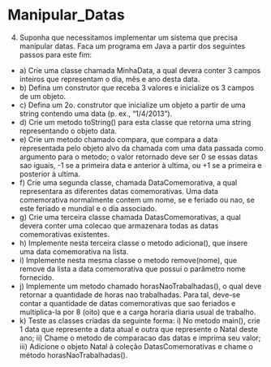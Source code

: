 # Manipular_Datas
4) Suponha que necessitamos implementar um sistema que precisa manipular
datas. Faca um programa em Java a partir dos seguintes passos para este fim:
* a) Crie uma classe chamada MinhaData, a qual devera conter 3 campos inteiros
que representam o dia, mês e ano desta data.
* b) Defina um construtor que receba 3 valores e inicialize os 3 campos de um
objeto.
* c) Defina um 2o. construtor que inicialize um objeto a partir de uma string
contendo uma data (p. ex., “1/4/2013”).
* d) Crie um metodo toString() para esta classe que retorna uma string representando
o objeto data.
* e) Crie um metodo chamado compara, que compara a data representada pelo objeto
alvo da chamada com uma data passada como argumento para o metodo; o valor
retornado deve ser 0 se essas datas sao iguais, -1 se a primeira data e anterior à
ultima, ou +1 se a primeira e posterior à ultima.
* f) Crie uma segunda classe, chamada DataComemorativa, a qual representara as
diferentes datas comemorativas. Uma data comemorativa normalmente contem
um nome, se e feriado ou nao, se este feriado e mundial e o dia associado.
* g) Crie uma terceira classe chamada DatasComemorativas, a qual devera conter
uma colecao que armazenara todas as datas comemorativas existentes.
* h) Implemente nesta terceira classe o metodo adiciona(), que insere uma data
comemorativa na lista.
* i) Implemente nesta mesma classe o metodo remove(nome), que remove da lista a
data comemorativa que possui o parâmetro nome fornecido.
* j) Implemente um metodo chamado horasNaoTrabalhadas(), o qual deve retornar a
quantidade de horas nao trabalhadas. Para tal, deve-se contar a quantidade de
datas comemorativas que sao feriados e multiplica-la por 8 (oito) que e a carga
horaria diaria usual de trabalho.
* k) Teste as classes criadas da seguinte forma: i) No metodo main(), crie 1 data que
represente a data atual e outra que represente o Natal deste ano; ii) Chame o
metodo de comparacao das datas e imprima seu valor; iii) Adicione o objeto
Natal à coleção DatasComemorativas e chame o método horasNaoTrabalhadas().
